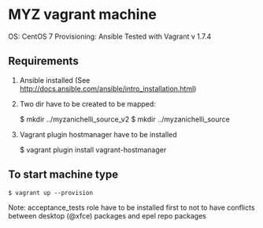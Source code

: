 MYZ vagrant machine
===================

OS: CentOS 7
Provisioning: Ansible
Tested with Vagrant v 1.7.4

Requirements
------------------------
1. Ansible installed (See http://docs.ansible.com/ansible/intro_installation.html)

2. Two dir have to be created to be mapped:

    $ mkdir ../myzanichelli_source_v2
    $ mkdir ../myzanichelli_source

3. Vagrant plugin hostmanager have to be installed

    $ vagrant plugin install vagrant-hostmanager


To start machine type
------------------------
    $ vagrant up --provision

Note:
acceptance_tests role have to be installed first
to not to have conflicts between desktop (@xfce)
packages and epel repo packages